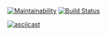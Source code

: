[![Maintainability](https://api.codeclimate.com/v1/badges/e967466b64ebe7a6f568/maintainability)](https://codeclimate.com/github/Escudo7/project-lvl1-s500/maintainability)
[![Build Status](https://travis-ci.org/Escudo7/project-lvl1-s500.svg?branch=master)](https://travis-ci.org/Escudo7/project-lvl1-s500)

[![asciicast](https://asciinema.org/a/cWrGlwJ4tmcMc1xAKyLlJ48jM.svg)](https://asciinema.org/a/cWrGlwJ4tmcMc1xAKyLlJ48jM)